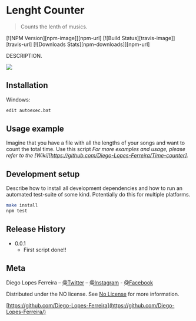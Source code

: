 # Lenght Counter
> Counts the lenth of musics.

[![NPM Version][npm-image]][npm-url]
[![Build Status][travis-image]][travis-url]
[![Downloads Stats][npm-downloads]][npm-url]

DESCRIPTION.

![](header.png)

## Installation
Windows:

```sh
edit autoexec.bat
```

## Usage example
Imagine that you have a file with all the lengths of your songs and want to count the total time.
Use this script
_For more examples and usage, please refer to the [Wiki][https://github.com/Diego-Lopes-Ferreira/Time-counter]._

## Development setup

Describe how to install all development dependencies and how to run an automated test-suite of some kind. Potentially do this for multiple platforms.

```sh
make install
npm test
```

## Release History
* 0.0.1
    * First script done!!

## Meta

Diego Lopes Ferreira – [@Twitter](https://twitter.com/dbader_org) – [@Instagram](https://www.instagram.com/diego.lopes.f/) - [@Facebook](https://www.facebook.com/diego.lf.75)

Distributed under the NO license. See [No License]() for more information.

[https://github.com/Diego-Lopes-Ferreira](https://github.com/Diego-Lopes-Ferreira/)


